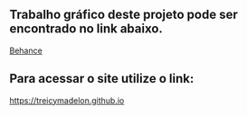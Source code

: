 ## Trabalho gráfico deste projeto pode ser encontrado no link abaixo.

[Behance](https://www.behance.net/gallery/77806415/Singular-Web-Design-Prototipo-Adobe-XD)

## Para acessar o site utilize o link:
https://treicymadelon.github.io
